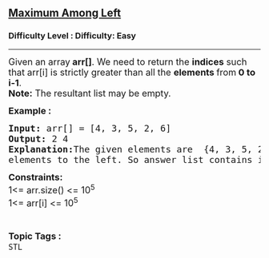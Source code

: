 <h2><a href="https://www.geeksforgeeks.org/problems/maximum-among-left/1?page=1&status=unsolved&sortBy=accuracy">Maximum Among Left</a></h2><h3>Difficulty Level : Difficulty: Easy</h3><hr><div class="problems_problem_content__Xm_eO"><p><span style="font-size: 18px;">Given an array<strong> arr[]</strong>. We need to return the <strong>indices</strong>&nbsp;such that arr[i] is strictly greater than all the <strong>elements </strong>from<strong> 0 to i-1</strong>.&nbsp;<br><strong>Note:</strong> The resultant list may be empty.</span></p>
<p><span style="font-size: 18px;"><strong>Example : </strong></span></p>
<pre><span style="font-size: 18px;"><strong>Input: </strong>arr[] = [4, 3, 5, 2, 6]
<strong>Output: </strong>2 4
<strong>Explanation:</strong>The given elements are&nbsp; {4, 3, 5, 2, 6}. 5 is greater than all elements to left (4 and 3). 6 is greater than all<br></span><span style="font-size: 18px;">elements to the left. So answer list contains indices of 5 and 6 <em>ie.</em>{2 4}<br></span></pre>
<p><strong><span style="font-size: 18px;">Constraints:<br></span></strong><span style="font-size: 18px;">1&lt;= arr.size() &lt;= 10<sup>5</sup><br>1&lt;= arr[i] &lt;= 10<sup>5</sup></span></p></div><br><p><span style=font-size:18px><strong>Topic Tags : </strong><br><code>STL</code>&nbsp;
